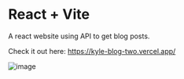 # React + Vite

A react website using API to get blog posts.

Check it out here: https://kyle-blog-two.vercel.app/



![image](https://github.com/kylead10/kyle-blog/assets/101107354/9c5b4fb0-261a-4029-a630-4828b6e68326)
